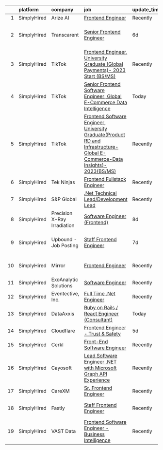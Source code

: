 

|    | platform    | company                     | job                                                                                                                                                                                                                                       | update_time   | location                       |
|---:|:------------|:----------------------------|:------------------------------------------------------------------------------------------------------------------------------------------------------------------------------------------------------------------------------------------|:--------------|:-------------------------------|
|  1 | SimplyHired | Arize AI                    | [Frontend Engineer](https://www.simplyhired.com/job/xQaaVC5vOtRS4JzrdHWflzM8ynmcpN-5LqOA84ur9JKgs3BKShIeyw?q=frontend+engineer)                                                                                                           | Recently      | Berkeley, CA                   |
|  2 | SimplyHired | Transcarent                 | [Senior Frontend Engineer](https://www.simplyhired.com/job/VVviIccprwbuKlrA42Y5caeYNtrxKkMa1BKEO4nf--YknwkqQXJuug?q=frontend+engineer)                                                                                                    | 6d            | San Francisco, CA +1 location  |
|  3 | SimplyHired | TikTok                      | [Frontend Engineer, University Graduate (Global Payments)- 2023 Start (BS/MS)](https://www.simplyhired.com/job/7NuwZL5nYN8y_ZEvj_Jw99-KfQrrq1PBCSS4HeRA5-908afcdb77Ig?q=frontend+engineer)                                                | Recently      | Mountain View, CA              |
|  4 | SimplyHired | TikTok                      | [Senior Frontend Software Engineer, Global E-Commerce Data Intelligence](https://www.simplyhired.com/job/tT8npWas9Ear33RfNuWrjSWuUukjVN134B5s4HA5n2TC6Lxhy6JH-A?q=frontend+engineer)                                                      | Today         | Mountain View, CA +1 location  |
|  5 | SimplyHired | TikTok                      | [Frontend Software Engineer, University Graduate(Product RD and Infrastructure-Global E-Commerce-Data Insights)- 2023(BS/MS)](https://www.simplyhired.com/job/4vBMNg-SGytAYBIABVdwv8bOnmlB07ZsdBwckrsMb_iQIEmNCqb5qg?q=frontend+engineer) | Recently      | Mountain View, CA +1 location  |
|  6 | SimplyHired | Tek Ninjas                  | [Frontend Fullstack Engineer](https://www.simplyhired.com/job/K3hfMYeDOok59KAq0cQq79vzH0neO5Bo9fUWigoIv8lSyQOd5_-uDA?q=frontend+engineer)                                                                                                 | Recently      | Sunnyvale, CA                  |
|  7 | SimplyHired | S&P Global                  | [.Net Technical Lead/Development Lead](https://www.simplyhired.com/job/7htVl0O0rVV0HzCqSJ5TmsbT52Kx9D2Lg4WggUlSzeIZ4OEAkUTBQg?q=frontend+engineer)                                                                                        | Recently      | Princeton, NJ                  |
|  8 | SimplyHired | Precision X-Ray Irradiation | [Software Engineer (Frontend)](https://www.simplyhired.com/job/YEJmyjONhIrDYVfS_slWiRjxJSw7494woI4jSqMijkpBGb9-5EZJGA?q=frontend+engineer)                                                                                                | 8d            | Madison, CT                    |
|  9 | SimplyHired | Upbound - Job Posting       | [Staff Frontend Engineer](https://www.simplyhired.com/job/C4F2RmPFsBujAyaaUxbMu7sNj1PeKfI4UrOCQT5Ays5PXpToEvwY3A?q=frontend+engineer)                                                                                                     | 7d            | San Francisco, CA +4 locations |
| 10 | SimplyHired | Mirror                      | [Frontend Engineer](https://www.simplyhired.com/job/1usBlvhGylE7XcQfKrDFHQ3BMShtHdNzcIEZv9IJghOGNQmJ_JZEnw?q=frontend+engineer)                                                                                                           | Recently      | San Francisco, CA              |
| 11 | SimplyHired | ExoAnalytic Solutions       | [Software Engineer](https://www.simplyhired.com/job/K-OlWBg7a1gE9iOTtbcLBhtgP01G0nCGKEEtHAXJF085rsvz4IsQhQ?q=frontend+engineer)                                                                                                           | Recently      | Colorado Springs, CO           |
| 12 | SimplyHired | Eventective, Inc.           | [Full Time .Net Engineer](https://www.simplyhired.com/job/t2A1Ix7LSvllu8WMmLGdlXH7g645SiANpUdHUp36Dd1QJafK6jcZtg?q=frontend+engineer)                                                                                                     | Recently      | Scarborough, ME                |
| 13 | SimplyHired | DataAxxis                   | [Ruby on Rails / React Engineer (Consultant)](https://www.simplyhired.com/job/w0m_B1nUv7AyTUAcxIBidupOQZJTBs4XG8IwENU5a0t3dBMpk_bw9A?q=frontend+engineer)                                                                                 | Today         | New York, NY                   |
| 14 | SimplyHired | Cloudflare                  | [Frontend Engineer - Trust & Safety](https://www.simplyhired.com/job/vxUN5B_ErDom-W5TJfvNllQEwS8YgEbgqP7SThv2j1SXFLVj-pWgkw?q=frontend+engineer)                                                                                          | 5d            | Austin, TX                     |
| 15 | SimplyHired | Cerkl                       | [Front-End Software Engineer](https://www.simplyhired.com/job/pqKIRj9MUcPuuc1UaPoxanwyRFyHPpwbaKwojwj4QafjB7OUGx0shQ?q=frontend+engineer)                                                                                                 | Recently      | Cincinnati, OH                 |
| 16 | SimplyHired | Cayosoft                    | [Lead Software Engineer .NET with Microsoft Graph API Experience](https://www.simplyhired.com/job/L_90X8Bmrusz5JA7amVhuhhi90KS5bQuhnLUbl0VrfP3zQIReqZjfg?q=frontend+engineer)                                                             | Recently      | Westerville, OH                |
| 17 | SimplyHired | CareXM                      | [Sr. Frontend Engineer](https://www.simplyhired.com/job/AujtDW7NGvRFYc24ezy9Nkvx9KbfwckzyepiDkV4vWwH69pLcAsa4g?q=frontend+engineer)                                                                                                       | Recently      | Lehi, UT                       |
| 18 | SimplyHired | Fastly                      | [Staff Frontend Engineer](https://www.simplyhired.com/job/zn1udW-fG2ZwfstbDKs6ocHwPa-EU9WD4CSZPT8iv7K5hqI5_ELw8A?q=frontend+engineer)                                                                                                     | Recently      | San Francisco, CA              |
| 19 | SimplyHired | VAST Data                   | [Frontend Software Engineer - Business Intelligence](https://www.simplyhired.com/job/2dhWK0ymWgbauTOm5Y4ARufXoy9575XbZT0bihY0fgfM8HQ3FNs90A?q=frontend+engineer)                                                                          | Recently      | San Jose, CA                   |